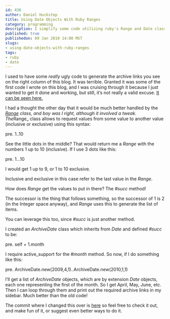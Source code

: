 ```yaml
--- 
id: 436
author: Daniel Huckstep
title: Using Date Objects With Ruby Ranges
category: programming
description: I simplify some code utilizing ruby's Range and Date classes.
published: true
publishedon: 09 Jan 2010 14:00 MST
slugs: 
- using-date-objects-with-ruby-ranges
tags: 
- ruby
- date
---
```

I used to have some *really* ugly code to generate the archive links you
see on the right column of this blog. It was terrible. Granted it was
some of the first code I wrote on this blog, and I was cruising through
it because I just wanted to get it done and working, but still, it’s not
really a valid excuse. [It can be seen
here.](http://github.com/darkhelmet/darkblog/commit/f2eb11f9a07355a1de9e28ad8a1e4618445f75be)

I had a thought the other day that it would be much better handled by
the *[Range](http://ruby-doc.org/core/classes/Range.html_) class, and
boy was I right, although it involved a tweak.
\
The*Range\_ class allows to request values from some value to another
value (inclusive or exclusive) using this syntax:

pre. 1..10

See the little dots in the middle? That would return me a *Range* with
the numbers 1 up to 10 (inclusive). If I use 3 dots like this:

pre. 1…10

I would get 1 up to 9, or 1 to 10 exclusive.

Inclusive and exclusive in this case refer to the last value in the
*Range*.

How does *Range* get the values to put in there? The *\#succ* method!

The successor is the thing that follows something, so the successor of 1
is 2 (in the Integer space anyway), and *Range* uses this to generate
the list of items.

You can leverage this too, since *\#succ* is just another method.

I created an *ArchiveDate* class which inherits from *Date* and defined
*\#succ* to be:

pre. self + 1.month

I require active\_support for the *\#month* method. So now, if I do
something like this:

pre. ArchiveDate.new(2009,4,1)..ArchiveDate.new(2010,1,1)

I’ll get a list of *ArchiveDate* objects, which are by extension *Date*
objects, each one representing the first of the month. So I get April,
May, June, etc. Then I can loop through them and print out the required
archive links in my sidebar. Much better than the old code!

The commit where I changed this over is
[here](http://github.com/darkhelmet/darkblog/commit/f2eb11f9a07355a1de9e28ad8a1e4618445f75be)
so feel free to check it out, and make fun of it, or suggest even better
ways to do it.